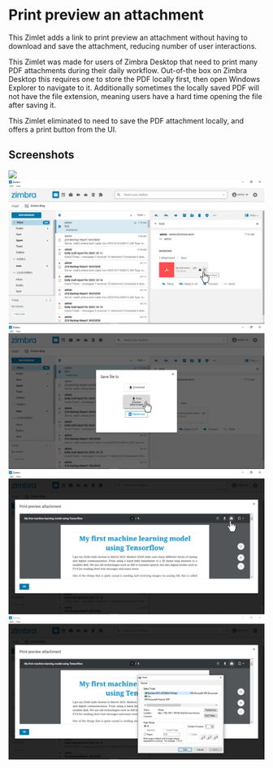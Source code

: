 # Print preview an attachment

This Zimlet adds a link to print preview an attachment without having to download and save the attachment, reducing number of user interactions.

This Zimlet was made for users of Zimbra Desktop that need to print many PDF attachments during their daily workflow. Out-of-the box on Zimbra Desktop this requires one to store the PDF locally first, then open Windows Explorer to navigate to it. Additionally sometimes the locally saved PDF will not have the file extension, meaning users have a hard time opening the file after saving it.

This Zimlet eliminated to need to save the PDF attachment locally, and offers a print button from the UI.

## Screenshots

![](screenshots/screenshots/zimbra-desktop-print-preview-attachment-animated.gif)
![](screenshots/1-attachment-menu.png)
![](screenshots/2-attachment-menu-preview.png)
![](screenshots/3-preview.png)
![](screenshots/4-print-os.png)
